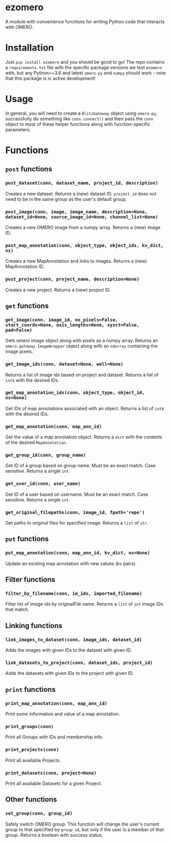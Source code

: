 # ezomero
A module with convenience functions for writing Python code that interacts with OMERO.


# Installation

Just `pip install ezomero` and you should be good to go! The repo contains a `requirements.txt` file with the specific package versions we test `ezomero` with, but any Python>=3.6 and latest `omero-py` and `numpy` _should_ work -  note that this package is in active development!

# Usage

In general, you will need to create a `BlitzGateway` object using `omero-py`, successfully do something like `conn.connect()` and then pass the `conn` object to most of these helper functions along with function-specific parameters.


# Functions

## `post` functions

### `post_dataset(conn, dataset_name, project_id, description)`

Creates a new dataset. Returns a (new) dataset ID. `project_id` does not need to be in the same group as the user's default group.

### `post_image(conn, image, image_name, description=None, dataset_id=None, source_image_id=None, channel_list=None)`

Creates a new OMERO image from a numpy array. Returns a (new) image ID.

### `post_map_annotation(conn, object_type, object_ids, kv_dict, ns)`

Creates a new MapAnnotation and links to images. Returns a (new) MapAnnotation ID.

### `post_project(conn, project_name, description=None)`

Creates a new project. Returns a (new) project ID.

## `get` functions

### `get_image(conn, image_id, no_pixels=False, start_coords=None, axis_lengths=None, xyzct=False, pad=False)`

Gets omero image object along with pixels as a numpy array. Returns an `omero.gateway.ImageWrapper` object along with an `ndarray` containing the image pixels.

### `get_image_ids(conn, dataset=None, well=None)`

Returns a list of image ids based on project and dataset. Returns a list of `int`s with the desired IDs.

### `get_map_annotation_ids(conn, object_type, object_id, ns=None)`

Get IDs of map annotations associated with an object. Returns a list of `int`s with the desired IDs.

### `get_map_annotation(conn, map_ann_id)`

Get the value of a map annotation object. Returns a `dict` with the contents of the desired `MapAnnotation`.

### `get_group_id(conn, group_name)`

Get ID of a group based on group name. Must be an exact match. Case sensitive. Returns a single `int`.

### `get_user_id(conn, user_name)`

Get ID of a user based on username. Must be an exact match. Case sensitive. Returns a single `int`.

### `get_original_filepaths(conn, image_id, fpath='repo')`

Get paths to original files for specified image. Returns a `list` of `str`.

## `put` functions

### `put_map_annotation(conn, map_ann_id, kv_dict, ns=None)`

Update an existing map annotation with new values (kv pairs). 

## Filter functions

### `filter_by_filename(conn, im_ids, imported_filename)`

Filter list of image ids by originalFile name. Returns a `list` of `int` image IDs that match.

## Linking functions

### `link_images_to_dataset(conn, image_ids, dataset_id)`

Adds the images with given IDs to the dataset with given ID. 

### `link_datasets_to_project(conn, dataset_ids, project_id)`

Adds the datasets with given IDs to the project with given ID. 

## `print` functions

### `print_map_annotation(conn, map_ann_id)`

Print some information and value of a map annotation.

### `print_groups(conn)`

Print all Groups with IDs and membership info.

### `print_projects(conn)`

Print all available Projects.

### `print_datasets(conn, project=None)`

Print all available Datasets for a given Project.

## Other functions

### `set_group(conn, group_id)`

Safely switch OMERO group. This function will change the user's current group to that specified by `group_id`, but only if the user is a member of that group. Returns a boolean with success status.

